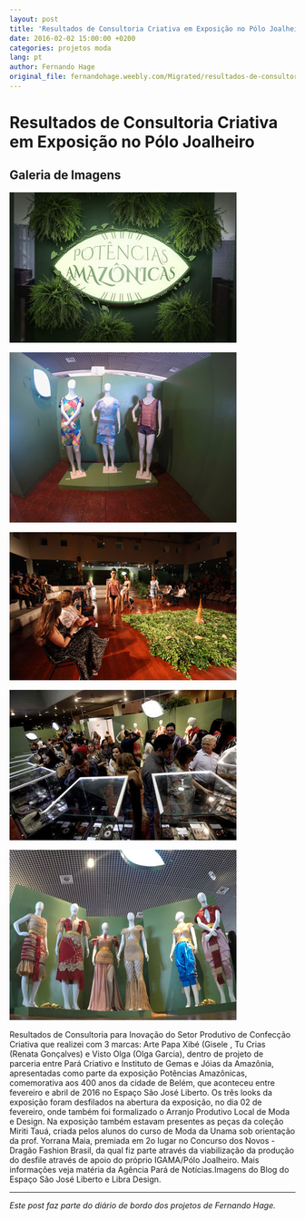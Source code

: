 ```yaml
---
layout: post
title: 'Resultados de Consultoria Criativa em Exposição no Pólo Joalheiro'
date: 2016-02-02 15:00:00 +0200
categories: projetos moda
lang: pt
author: Fernando Hage
original_file: fernandohage.weebly.com/Migrated/resultados-de-consultoria-criativa-em-exposicao-no-polo-joalheiro.html
---
```


# Resultados de Consultoria Criativa em Exposição no Pólo Joalheiro

## Galeria de Imagens

![Resultados de Consultoria Criativa em Exposição no Pólo Joalheiro](/assets/images/resultados-de-consultoria-criativa-em-exposicao-no-polo-joalheiro-01.jpg)

![Resultados de Consultoria Criativa em Exposição no Pólo Joalheiro](/assets/images/resultados-de-consultoria-criativa-em-exposicao-no-polo-joalheiro-02.jpg)

![Resultados de Consultoria Criativa em Exposição no Pólo Joalheiro](/assets/images/resultados-de-consultoria-criativa-em-exposicao-no-polo-joalheiro-03.jpg)

![Resultados de Consultoria Criativa em Exposição no Pólo Joalheiro](/assets/images/resultados-de-consultoria-criativa-em-exposicao-no-polo-joalheiro-04.jpg)

![Resultados de Consultoria Criativa em Exposição no Pólo Joalheiro](/assets/images/resultados-de-consultoria-criativa-em-exposicao-no-polo-joalheiro-05.jpg)

Resultados de Consultoria para Inovação do Setor Produtivo de Confecção Criativa que realizei com 3 marcas: Arte Papa Xibé (Gisele , Tu Crias (Renata Gonçalves) e Visto Olga (Olga Garcia), dentro de projeto de parceria entre Pará Criativo e Instituto de Gemas e Jóias da Amazônia, apresentadas como parte da exposição Potências Amazônicas, comemorativa aos 400 anos da cidade de Belém, que aconteceu entre fevereiro e abril de 2016 no Espaço São José Liberto. Os três looks da exposição foram desfilados na abertura da exposição, no dia 02 de fevereiro, onde também foi formalizado o Arranjo Produtivo Local de Moda e Design. ​Na exposição também estavam presentes as peças da coleção Miriti Tauá, criada pelos alunos do curso de Moda da Unama sob orientação da prof. Yorrana Maia, premiada em 2o lugar no Concurso dos Novos - Dragão Fashion Brasil, da qual fiz parte através da viabilização da produção do desfile através de apoio do próprio IGAMA/Pólo Joalheiro. Mais informações veja matéria da Agência Pará de Notícias.Imagens do Blog do Espaço São José Liberto e Libra Design.

---

*Este post faz parte do diário de bordo dos projetos de Fernando Hage.*
